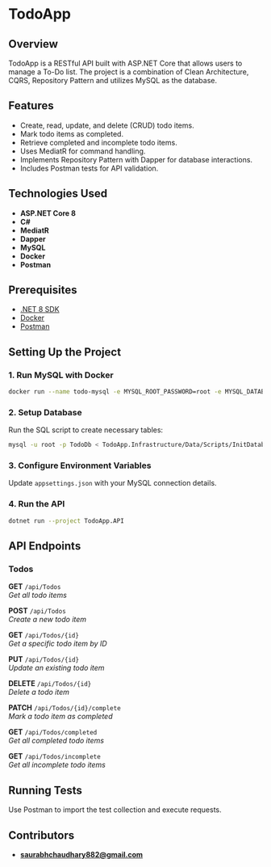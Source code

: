 # TodoApp

## Overview
TodoApp is a RESTful API built with ASP.NET Core that allows users to manage a To-Do list. The project is a combination of Clean Architecture, CQRS, Repository Pattern and utilizes MySQL as the database.

## Features
- Create, read, update, and delete (CRUD) todo items.
- Mark todo items as completed.
- Retrieve completed and incomplete todo items.
- Uses MediatR for command handling.
- Implements Repository Pattern with Dapper for database interactions.
- Includes Postman tests for API validation.

## Technologies Used
- **ASP.NET Core 8**
- **C#**
- **MediatR**
- **Dapper**
- **MySQL**
- **Docker**
- **Postman**

## Prerequisites
- [.NET 8 SDK](https://dotnet.microsoft.com/en-us/download/dotnet/8.0)
- [Docker](https://www.docker.com/get-started)
- [Postman](https://www.postman.com/)

## Setting Up the Project
### 1. Run MySQL with Docker
```sh
docker run --name todo-mysql -e MYSQL_ROOT_PASSWORD=root -e MYSQL_DATABASE=TodoDb -p 3306:3306 -d mysql:latest
```
### 2. Setup Database
Run the SQL script to create necessary tables:
```sh
mysql -u root -p TodoDb < TodoApp.Infrastructure/Data/Scripts/InitDatabase.sql
```

### 3. Configure Environment Variables
Update `appsettings.json` with your MySQL connection details.

### 4. Run the API
```sh
dotnet run --project TodoApp.API
```

## API Endpoints
### Todos

**GET**  `/api/Todos`  
_Get all todo items_

**POST**  `/api/Todos`  
_Create a new todo item_

**GET**  `/api/Todos/{id}`  
_Get a specific todo item by ID_

**PUT**  `/api/Todos/{id}`  
_Update an existing todo item_

**DELETE**  `/api/Todos/{id}`  
_Delete a todo item_

**PATCH**  `/api/Todos/{id}/complete`  
_Mark a todo item as completed_

**GET**  `/api/Todos/completed`  
_Get all completed todo items_

**GET**  `/api/Todos/incomplete`  
_Get all incomplete todo items_

## Running Tests
Use Postman to import the test collection and execute requests.

## Contributors

- **saurabhchaudhary882@gmail.com**

